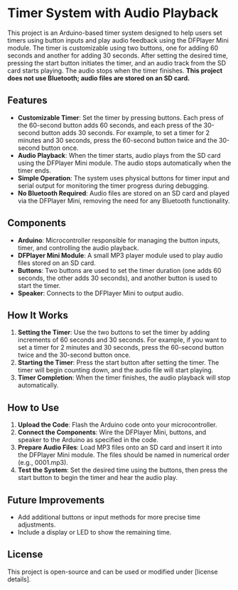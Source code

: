 # Timer System with Audio Playback

This project is an Arduino-based timer system designed to help users set timers using button inputs and play audio feedback using the DFPlayer Mini module. The timer is customizable using two buttons, one for adding 60 seconds and another for adding 30 seconds. After setting the desired time, pressing the start button initiates the timer, and an audio track from the SD card starts playing. The audio stops when the timer finishes. **This project does not use Bluetooth; audio files are stored on an SD card.**

## Features
- **Customizable Timer**: Set the timer by pressing buttons. Each press of the 60-second button adds 60 seconds, and each press of the 30-second button adds 30 seconds. For example, to set a timer for 2 minutes and 30 seconds, press the 60-second button twice and the 30-second button once.
- **Audio Playback**: When the timer starts, audio plays from the SD card using the DFPlayer Mini module. The audio stops automatically when the timer ends.
- **Simple Operation**: The system uses physical buttons for timer input and serial output for monitoring the timer progress during debugging.
- **No Bluetooth Required**: Audio files are stored on an SD card and played via the DFPlayer Mini, removing the need for any Bluetooth functionality.

## Components
- **Arduino**: Microcontroller responsible for managing the button inputs, timer, and controlling the audio playback.
- **DFPlayer Mini Module**: A small MP3 player module used to play audio files stored on an SD card.
- **Buttons**: Two buttons are used to set the timer duration (one adds 60 seconds, the other adds 30 seconds), and another button is used to start the timer.
- **Speaker**: Connects to the DFPlayer Mini to output audio.

## How It Works
1. **Setting the Timer**: Use the two buttons to set the timer by adding increments of 60 seconds and 30 seconds. For example, if you want to set a timer for 2 minutes and 30 seconds, press the 60-second button twice and the 30-second button once.
2. **Starting the Timer**: Press the start button after setting the timer. The timer will begin counting down, and the audio file will start playing.
3. **Timer Completion**: When the timer finishes, the audio playback will stop automatically.

## How to Use
1. **Upload the Code**: Flash the Arduino code onto your microcontroller.
2. **Connect the Components**: Wire the DFPlayer Mini, buttons, and speaker to the Arduino as specified in the code.
3. **Prepare Audio Files**: Load MP3 files onto an SD card and insert it into the DFPlayer Mini module. The files should be named in numerical order (e.g., 0001.mp3).
4. **Test the System**: Set the desired time using the buttons, then press the start button to begin the timer and hear the audio play.

## Future Improvements
- Add additional buttons or input methods for more precise time adjustments.
- Include a display or LED to show the remaining time.

## License
This project is open-source and can be used or modified under [license details].
